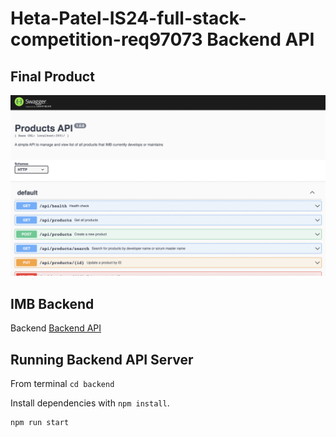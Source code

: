 # Heta-Patel-IS24-full-stack-competition-req97073 Backend API

## Final Product

!["Screenshot of Swagger Doc"](https://github.com/patelheta/Heta-Patel-IS24-full-stack-competition-req97073/blob/main/frontend/docs/SwaggerAPI.png?raw=true)

## IMB Backend

Backend [Backend API](https://github.com/patelheta/Heta-Patel-IS24-full-stack-competition-req97073/tree/main/backend)

## Running Backend API Server

From terminal `cd backend`

Install dependencies with `npm install`.

```sh
npm run start
```
